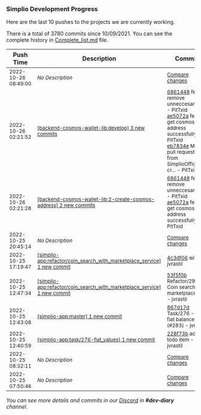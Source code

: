 
### Simplio Development Progress

Here are the last 10 pushes to the projects we are currently working.

There is a total of 3780 commits since 10/09/2021. You can see the complete history in
 [Complete_list.md](Complete_list.md) file.

| Push Time | Description | Commits |
| --- | --- | --- |
| <sub>2022-10-26 08:49:00</sub> | <sub>_No Description_</sub> | <sub>[Compare changes](https://github.com/SimplioOfficial/simplio-app/compare/39b6dadc3246...b3fc74f39d4a)</sub> |
| <sub>2022-10-26 02:21:52</sub> | <sub>[[backend-cosmos-wallet-lib:develop] 3 new commits](https://github.com/SimplioOfficial/backend-cosmos-wallet-lib/compare/09f1f1567437...eb7834e28204)</sub> | <sub>[6861448](https://github.com/SimplioOfficial/backend-cosmos-wallet-lib/commit/686144834767e1609005fa620db05910c26915e8) feat: remove unneccesary files - PitTxid<br>[ae5072a](https://github.com/SimplioOfficial/backend-cosmos-wallet-lib/commit/ae5072a2a9128b15265892b56667fe9f7ce091f0) feat: get cosmos address successfully - PitTxid<br>[eb7834e](https://github.com/SimplioOfficial/backend-cosmos-wallet-lib/commit/eb7834e28204c3ff6bf09c850a4d7560e13fda42) Merge pull request #7 from SimplioOfficial/2-cr... - PitTxid</sub> |
| <sub>2022-10-26 02:21:28</sub> | <sub>[[backend-cosmos-wallet-lib:2\-create\-cosmos\-address] 2 new commits](https://github.com/SimplioOfficial/backend-cosmos-wallet-lib/compare/09f1f1567437...ae5072a2a912)</sub> | <sub>[6861448](https://github.com/SimplioOfficial/backend-cosmos-wallet-lib/commit/686144834767e1609005fa620db05910c26915e8) feat: remove unneccesary files - PitTxid<br>[ae5072a](https://github.com/SimplioOfficial/backend-cosmos-wallet-lib/commit/ae5072a2a9128b15265892b56667fe9f7ce091f0) feat: get cosmos address successfully - PitTxid</sub> |
| <sub>2022-10-25 20:45:14</sub> | <sub>_No Description_</sub> | <sub>[Compare changes](https://github.com/SimplioOfficial/simplio-app/compare/8f0ec3e54525...6a4cb8e038e6)</sub> |
| <sub>2022-10-25 17:19:47</sub> | <sub>[[simplio-app:refactor/coin\_search\_with\_marketplace\_service] 1 new commit](https://github.com/SimplioOfficial/simplio-app/commit/4c3df0651d7bf34359cd254ae4463a4abd5b7e6a)</sub> | <sub>[4c3df06](https://github.com/SimplioOfficial/simplio-app/commit/4c3df0651d7bf34359cd254ae4463a4abd5b7e6a) wip - jvrastil</sub> |
| <sub>2022-10-25 12:47:34</sub> | <sub>[[simplio-app:refactor/coin\_search\_with\_marketplace\_service] 1 new commit](https://github.com/SimplioOfficial/simplio-app/commit/53f5f0b4e3d2c45e896b6f69153b9b7040602b74)</sub> | <sub>[53f5f0b](https://github.com/SimplioOfficial/simplio-app/commit/53f5f0b4e3d2c45e896b6f69153b9b7040602b74) Refactor/290 - Coin search with marketplace ser... - jvrastil</sub> |
| <sub>2022-10-25 12:43:08</sub> | <sub>[[simplio-app:master] 1 new commit](https://github.com/SimplioOfficial/simplio-app/commit/867d17ddab05c72df9b01885c101ad3e2cc3583d)</sub> | <sub>[867d17d](https://github.com/SimplioOfficial/simplio-app/commit/867d17ddab05c72df9b01885c101ad3e2cc3583d) Task/276 - Add fiat balance (#283) - jvrastil</sub> |
| <sub>2022-10-25 12:40:59</sub> | <sub>[[simplio-app:task/276\-fiat\_values] 1 new commit](https://github.com/SimplioOfficial/simplio-app/commit/228f73b7ef7753d804e992ee22158a842dd5bd18)</sub> | <sub>[228f73b](https://github.com/SimplioOfficial/simplio-app/commit/228f73b7ef7753d804e992ee22158a842dd5bd18) add todo item - jvrastil</sub> |
| <sub>2022-10-25 08:32:11</sub> | <sub>_No Description_</sub> | <sub>[Compare changes](https://github.com/SimplioOfficial/simplio-app/compare/6a830bcc3eaf...0e41e84f0d81)</sub> |
| <sub>2022-10-25 07:50:46</sub> | <sub>_No Description_</sub> | <sub>[Compare changes](https://github.com/SimplioOfficial/simplio-app/compare/99e97a505ead...8f0ec3e54525)</sub> |

_You can see more details and commits in our [Discord](https://discord.gg/aKhjuwZmdP) in **#dev-diary** channel._
